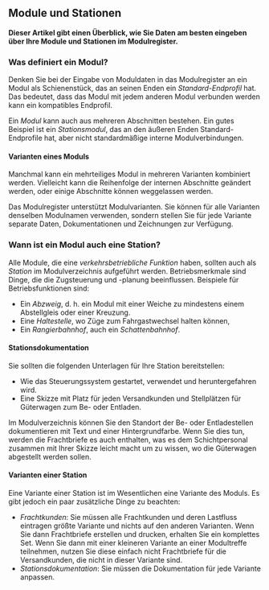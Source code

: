 ﻿## Module und Stationen
**Dieser Artikel gibt einen Überblick, wie Sie Daten am besten eingeben
über Ihre Module und Stationen im Modulregister.**

### Was definiert ein Modul?
Denken Sie bei der Eingabe von Moduldaten in das Modulregister an ein Modul
als Schienenstück, das an seinen Enden ein *Standard-Endprofil* hat.
Das bedeutet, dass das Modul mit jedem anderen Modul verbunden werden kann
ein kompatibles Endprofil.

 
Ein *Modul* kann auch aus mehreren Abschnitten bestehen.
Ein gutes Beispiel ist ein *Stationsmodul*, das an den äußeren Enden Standard-Endprofile hat,
aber nicht standardmäßige interne Modulverbindungen.

#### Varianten eines Moduls
Manchmal kann ein mehrteiliges Modul in mehreren Varianten kombiniert werden.
Vielleicht kann die Reihenfolge der internen Abschnitte geändert werden, oder einige Abschnitte können weggelassen werden.

Das Modulregister unterstützt Modulvarianten. Sie können für alle Varianten denselben Modulnamen verwenden,
sondern stellen Sie für jede Variante separate Daten, Dokumentationen und Zeichnungen zur Verfügung.

### Wann ist ein Modul auch eine Station?
Alle Module, die eine *verkehrsbetriebliche Funktion* haben, sollten auch als *Station* im Modulverzeichnis aufgeführt werden.
Betriebsmerkmale sind Dinge, die die Zugsteuerung und -planung beeinflussen.
Beispiele für Betriebsfunktionen sind:
- Ein *Abzweig*, d. h. ein Modul mit einer Weiche zu mindestens einem Abstellgleis oder einer Kreuzung.
- Eine *Haltestelle*, wo Züge zum Fahrgastwechsel halten können,
- Ein *Rangierbahnhof*, auch ein *Schattenbahnhof*.

#### Stationsdokumentation
Sie sollten die folgenden Unterlagen für Ihre Station bereitstellen:
- Wie das Steuerungssystem gestartet, verwendet und heruntergefahren wird.
- Eine Skizze mit Platz für jeden Versandkunden und Stellplätzen für Güterwagen zum Be- oder Entladen.

Im Modulverzeichnis können Sie den Standort der Be- oder Entladestellen dokumentieren
mit Text und einer Hintergrundfarbe.
Wenn Sie dies tun, werden die Frachtbriefe es auch enthalten,
was es dem Schichtpersonal zusammen mit Ihrer Skizze leicht macht
um zu wissen, wo die Güterwagen abgestellt werden sollen.


#### Varianten einer Station
Eine Variante einer Station ist im Wesentlichen eine Variante des Moduls.
Es gibt jedoch ein paar zusätzliche Dinge zu beachten:
- *Frachtkunden*: Sie müssen alle Frachtkunden und deren Lastfluss eintragen
größte Variante und nichts auf den anderen Varianten.
Wenn Sie dann Frachtbriefe erstellen und drucken, erhalten Sie ein komplettes Set.
Wenn Sie dann mit einer kleineren Variante an einer Modultreffe teilnehmen, nutzen Sie diese einfach nicht
Frachtbriefe für die Versandkunden, die nicht in dieser Variante sind.
- *Stationsdokumentation*: Sie müssen die Dokumentation für jede Variante anpassen.

